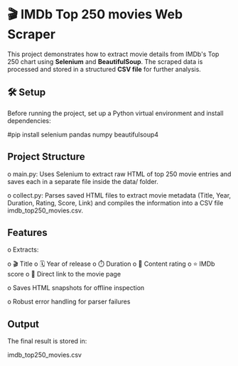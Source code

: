 # 🎬 IMDb Top 250 movies Web Scraper

This project demonstrates how to extract movie details from IMDb's Top 250 chart using **Selenium** and **BeautifulSoup**. 
The scraped data is processed and stored in a structured **CSV file** for further analysis.

## 🛠 Setup

Before running the project, set up a Python virtual environment and install dependencies:

#pip install selenium pandas numpy beautifulsoup4

## Project Structure

o  main.py: Uses Selenium to extract raw HTML of top 250 movie entries and saves each in a separate file inside the 
   data/ folder.

o  collect.py: Parses saved HTML files to extract movie metadata (Title, Year, Duration, Rating, Score, Link) and compiles 
   the information into a CSV file imdb_top250_movies.csv.

## Features

o  Extracts:

   o  🎬 Title
   o  🗓 Year of release
   o  ⏱ Duration
   o  📛 Content rating
   o  ⭐ IMDb score
   o  🔗 Direct link to the movie page
  
o  Saves HTML snapshots for offline inspection

o  Robust error handling for parser failures

## Output

The final result is stored in:
 
 imdb_top250_movies.csv



 

